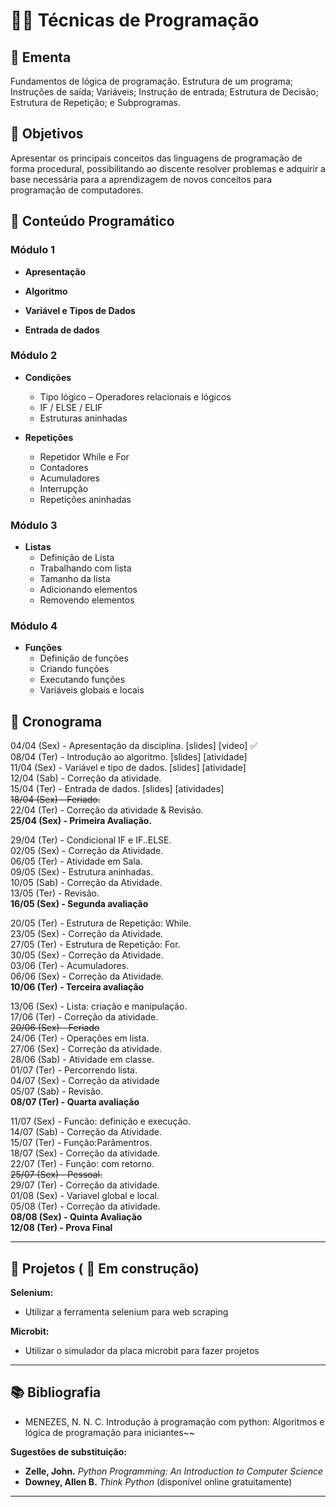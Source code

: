 # 👨‍💻 Técnicas de Programação

## 📘 Ementa
Fundamentos de lógica de programação. Estrutura de um programa; Instruções de saída; Variáveis; Instrução de entrada; Estrutura de Decisão; Estrutura de Repetição; e Subprogramas.

## 🎯 Objetivos
Apresentar os principais conceitos das linguagens de programação de forma procedural, possibilitando ao discente resolver problemas e adquirir a base necessária para a aprendizagem de novos conceitos para programação de computadores.



## 🧩 Conteúdo Programático

### Módulo 1

- **Apresentação**
<!--
  - Apresentação da disciplina
  - Vídeo motivacional: `video`  
-->

- **Algoritmo**
<!--
  - O que é algoritmo
  - Code.org
  - Olá, Mundo!
-->

- **Variável e Tipos de Dados**
<!--
  - Definição de variável  
  - Atribuição e leitura  
  - Troca de valores  
  - Tipo numérico – Tipos e Expressões  
  - Tipo String
-->

- **Entrada de dados**
<!--
    - Comando input.
    - Convertendo tipos
-->
### Módulo 2
- **Condições**
  - Tipo lógico – Operadores relacionais e lógicos  
  - IF / ELSE / ELIF  
  - Estruturas aninhadas

- **Repetições**
  - Repetidor While e For  
  - Contadores  
  - Acumuladores  
  - Interrupção  
  - Repetições aninhadas

### Módulo 3
- **Listas**
  - Definição de Lista  
  - Trabalhando com lista  
  - Tamanho da lista  
  - Adicionando elementos  
  - Removendo elementos

### Módulo 4
- **Funções**
  - Definição de funções  
  - Criando funções  
  - Executando funções  
  - Variáveis globais e locais






## 📅 Cronograma
04/04 (Sex) - Apresentação da disciplina. [slides] [video] :white_check_mark:  
08/04 (Ter) - Introdução ao algoritmo. [slides] [atividade]  
11/04 (Sex) - Variável e tipo de dados. [slides] [atividade]  
12/04 (Sab) - Correção da atividade.  
15/04 (Ter) - Entrada de dados. [slides] [atividades]  
~~18/04 (Sex) - Feriado.~~  
22/04 (Ter) - Correção da atividade & Revisão.  
**25/04 (Sex) -  Primeira Avaliação.** 

29/04 (Ter) - Condicional IF e IF..ELSE.  
02/05 (Sex) - Correção da Atividade. \
06/05 (Ter) - Atividade em Sala. \
09/05 (Sex) - Estrutura aninhadas. \
10/05 (Sab) - Correção da Atividade. \
13/05 (Ter) - Revisão.\
**16/05 (Sex) - Segunda avaliação**


20/05 (Ter) - Estrutura de Repetição: While. \
23/05 (Sex) - Correção da Atividade. \
27/05 (Ter) - Estrutura de Repetição: For. \
30/05 (Sex) - Correção da Atividade. \
03/06 (Ter) - Acumuladores. \
06/06 (Sex) - Correção da Atividade. \
**10/06 (Ter) - Terceira avaliação**

13/06 (Sex) - Lista: criação e manipulação.  
17/06 (Ter) - Correção da atividade.  
~~20/06 (Sex) - Feriado~~  
24/06 (Ter) - Operações em lista.  
27/06 (Sex) - Correção da atividade.  
28/06 (Sab) - Atividade em classe.  
01/07 (Ter) - Percorrendo lista.  
04/07 (Sex) - Correção da atividade  
05/07 (Sab) - Revisão.  
**08/07 (Ter) - Quarta avaliação**  

11/07 (Sex) - Funcão: definição e execução.  
14/07 (Sab) - Correção da Atividade.  
15/07 (Ter) - Função:Parâmentros.  
18/07 (Sex) - Correção da atividade.  
22/07 (Ter) - Função: com retorno.   
~~25/07 (Sex) - Pessoal.~~  
29/07 (Ter) - Correção da atividade.  
01/08 (Sex) - Variavel global e local.  
05/08 (Ter) - Correção da atividade.  
**08/08 (Sex) - Quinta Avaliação**\
**12/08 (Ter) - Prova Final**

---
## :rocket: Projetos ( :construction: Em construção)  
**Selenium:**
- Utilizar a ferramenta selenium para web scraping

**Microbit:**
- Utilizar o simulador da placa microbit para fazer projetos


---
## 📚 Bibliografia

- MENEZES, N. N. C. Introdução à programação com python: Algoritmos e lógica de programação para iniciantes~~  


**Sugestões de substituição:**
- **Zelle, John.** *Python Programming: An Introduction to Computer Science*
- **Downey, Allen B.** *Think Python* (disponível online gratuitamente)

---
